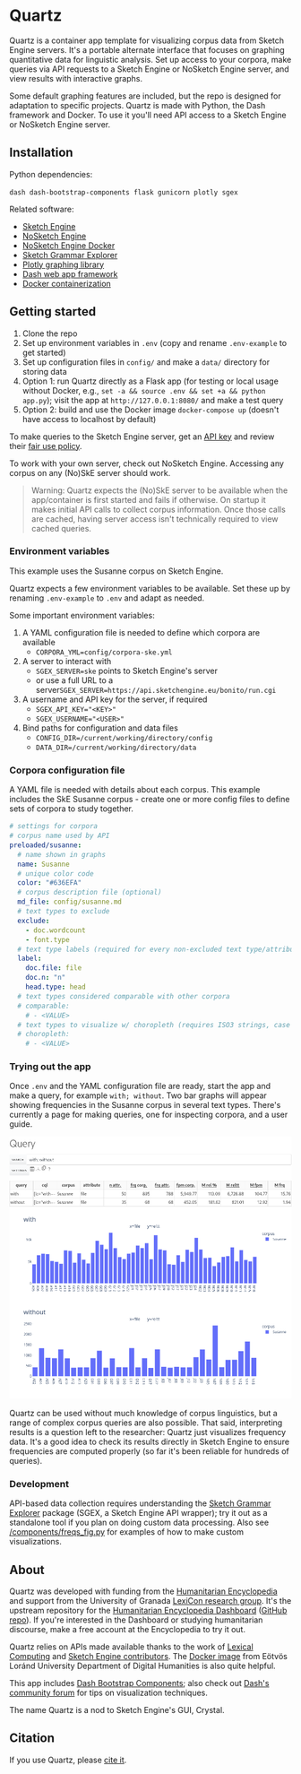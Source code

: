 # Quartz

Quartz is a container app template for visualizing corpus data from Sketch Engine servers. It's a portable alternate interface that focuses on graphing quantitative data for linguistic analysis. Set up access to your corpora, make queries via API requests to a Sketch Engine or NoSketch Engine server, and view results with interactive graphs.

Some default graphing features are included, but the repo is designed for adaptation to specific projects. Quartz is made with Python, the Dash framework and Docker. To use it you'll need API access to a Sketch Engine or NoSketch Engine server.

## Installation

Python dependencies:

`dash dash-bootstrap-components flask gunicorn plotly sgex`

Related software:

- [Sketch Engine](https://www.sketchengine.eu/)
- [NoSketch Engine](https://nlp.fi.muni.cz/trac/noske)
- [NoSketch Engine Docker](https://github.com/ELTE-DH/NoSketch-Engine-Docker)
- [Sketch Grammar Explorer](https://github.com/engisalor/sketch-grammar-explorer)
- [Plotly graphing library](https://plotly.com/python/)
- [Dash web app framework](https://dash.plotly.com/)
- [Docker containerization](https://www.docker.com/)

## Getting started

1. Clone the repo
2. Set up environment variables in `.env` (copy and rename `.env-example` to get started)
3. Set up configuration files in `config/` and make a `data/` directory for storing data
4. Option 1: run Quartz directly as a Flask app (for testing or local usage without Docker, e.g., `set -a && source .env && set +a && python app.py`); visit the app at `http://127.0.0.1:8080/` and make a test query
5. Option 2: build and use the Docker image `docker-compose up` (doesn't have access to localhost by default)

To make queries to the Sketch Engine server, get an [API key](https://www.sketchengine.eu/documentation/api-documentation/) and review their [fair use policy](https://www.sketchengine.eu/fair-use-policy/).

To work with your own server, check out NoSketch Engine. Accessing any corpus on any (No)SkE server should work.

>Warning: Quartz expects the (No)SkE server to be available when the app/container is first started and fails if otherwise. On startup it makes initial API calls to collect corpus information. Once those calls are cached, having server access isn't technically required to view cached queries.

### Environment variables

This example uses the Susanne corpus on Sketch Engine.

Quartz expects a few environment variables to be available. Set these up by renaming `.env-example` to `.env` and adapt as needed.

Some important environment variables:

1. A YAML configuration file is needed to define which corpora are available
    - `CORPORA_YML=config/corpora-ske.yml`
2. A server to interact with
    - `SGEX_SERVER=ske` points to Sketch Engine's server
    - or use a full URL to a server`SGEX_SERVER=https://api.sketchengine.eu/bonito/run.cgi`
3. A username and API key for the server, if required
    - `SGEX_API_KEY="<KEY>"`
    - `SGEX_USERNAME="<USER>"`
4. Bind paths for configuration and data files
    - `CONFIG_DIR=/current/working/directory/config`
    - `DATA_DIR=/current/working/directory/data`

### Corpora configuration file

A YAML file is needed with details about each corpus. This example includes the SkE Susanne corpus - create one or more config files to define sets of corpora to study together.

```yaml
# settings for corpora
# corpus name used by API
preloaded/susanne:
  # name shown in graphs
  name: Susanne
  # unique color code
  color: "#636EFA"
  # corpus description file (optional)
  md_file: config/susanne.md
  # text types to exclude
  exclude:
    - doc.wordcount
    - font.type
  # text type labels (required for every non-excluded text type/attribute)
  label:
    doc.file: file
    doc.n: "n"
    head.type: head
  # text types considered comparable with other corpora
  # comparable:
    # - <VALUE>
  # text types to visualize w/ choropleth (requires ISO3 strings, case insensitive)
  # choropleth:
    # - <VALUE>
```

### Trying out the app

Once `.env` and the YAML configuration file are ready, start the app and make a query, for example `with; without`. Two bar graphs will appear showing frequencies in the Susanne corpus in several text types. There's currently a page for making queries, one for inspecting corpora, and a user guide.

![image](/quartz-app.png)

Quartz can be used without much knowledge of corpus linguistics, but a range of complex corpus queries are also possible. That said, interpreting results is a question left to the researcher: Quartz just visualizes frequency data. It's a good idea to check its results directly in Sketch Engine to ensure frequencies are computed properly (so far it's been reliable for hundreds of queries).

### Development

API-based data collection requires understanding the [Sketch Grammar Explorer](https://github.com/engisalor/sketch-grammar-explorer) package (SGEX, a Sketch Engine API wrapper); try it out as a standalone tool if you plan on doing custom data processing. Also see [/components/freqs_fig.py](/components/freqs_fig.py) for examples of how to make custom visualizations.

## About

Quartz was developed with funding from the [Humanitarian Encyclopedia](https://humanitarianencyclopedia.org) and support from the University of Granada [LexiCon research group](http://lexicon.ugr.es). It's the upstream repository for the [Humanitarian Encyclopedia Dashboard](https://humanitarianencyclopedia.org/analysis) ([GitHub repo](https://github.com/Humanitarian-Encyclopedia/he-dashboard)). If you're interested in the Dashboard or studying humanitarian discourse, make a free account at the Encyclopedia to try it out.

Quartz relies on APIs made available thanks to the work of [Lexical Computing](https://www.lexicalcomputing.com/) and [Sketch Engine contributors](https://www.sketchengine.eu/bibliography-of-sketch-engine/). The [Docker image](https://github.com/ELTE-DH/NoSketch-Engine-Docker) from Eötvös Loránd University Department of Digital Humanities is also quite helpful.

This app includes [Dash Bootstrap Components](https://dash-bootstrap-components.opensource.faculty.ai/); also check out [Dash's community forum](https://community.plotly.com/) for tips on visualization techniques.

The name Quartz is a nod to Sketch Engine's GUI, Crystal.

## Citation

If you use Quartz, please [cite it](/CITATION.cff).
